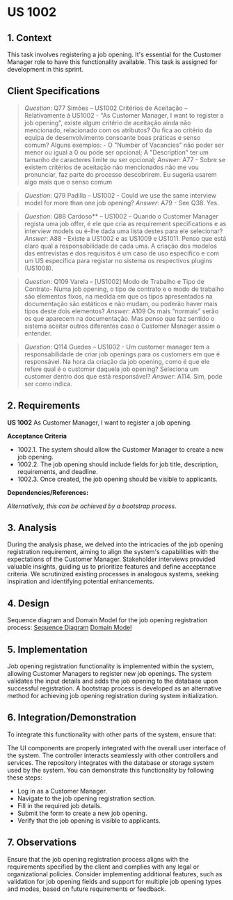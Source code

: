 # US 1002

## 1. Context

This task involves registering a job opening. 
It's essential for the Customer Manager role to have this functionality available. 
This task is assigned for development in this sprint.


## Client Specifications

> *Question*: Q77 Simões – US1002 Critérios de Aceitação – Relativamente à US1002 - "As Customer Manager, I want to register a job opening", 
> existe algum critério de aceitação ainda não mencionado, relacionado com os atributos? Ou fica ao critério da equipa de 
> desenvolvimento consoante boas práticas e senso comum? Alguns exemplos: - O "Number of Vacancies" não poder ser menor ou igual a 0 ou pode ser opcional; 
> A "Description" ter um tamanho de caracteres limite ou ser opcional;
> *Answer*: A77 -  Sobre se existem critérios de aceitação não mencionados não me vou pronunciar, faz parte do processo descobrirem. 
> Eu sugeria usarem algo mais que o senso comum

> *Question*: Q79 Padilla – US1002 - Could we use the same interview model for more than one job opening?
> *Answer*: A79 - See Q38. Yes.

> *Question*: Q88 Cardoso** – US1002 – Quando o Customer Manager regista uma job offer, é ele que cria as requirement specifications e 
> as interview models ou é-lhe dada uma lista destes para ele selecionar?
> *Answer*: A88 - Existe a US1002 e as US1009 e US1011. Penso que está claro qual a responsabilidade de cada uma. 
> A criação dos modelos das entrevistas e dos requisitos é um caso de uso especifico e com um US especifica para 
> registar no sistema os respectivos plugins (US1008).

> *Question*: Q109 Varela – [US1002] Modo de Trabalho e Tipo de Contrato- Numa job opening, 
> o tipo de contrato e o modo de trabalho são elementos fixos, na medida em que os tipos apresentados na documentação 
> são estáticos e não mudam, ou poderão haver mais tipos deste dois elementos?
> *Answer*: A109 Os mais “normais” serão os que aparecem na documentação. 
> Mas penso que faz sentido o sistema aceitar outros diferentes caso o Customer Manager assim o entender.

> *Question*: Q114 Guedes – US1002 - Um customer manager tem a responsabilidade de criar job openings para os customers 
> em que é responsável. Na hora da criação da job opening, como é que ele refere qual é o customer daquela job opening? 
> Seleciona um customer dentro dos que está responsável?
> *Answer*: A114. Sim, pode ser como indica.



## 2. Requirements



**US 1002** As Customer Manager, I want to register a job opening.

**Acceptance Criteria**

* 1002.1. The system should allow the Customer Manager to create a new job opening.
* 1002.2. The job opening should include fields for job title, description, requirements, and deadline.
* 1002.3. Once created, the job opening should be visible to applicants.


**Dependencies/References:**

*Alternatively, this can be achieved by a bootstrap process.*


## 3. Analysis

During the analysis phase, we delved into the intricacies of the job opening registration requirement, 
aiming to align the system's capabilities with the expectations of the Customer Manager. 
Stakeholder interviews provided valuable insights, 
guiding us to prioritize features and define acceptance criteria. 
We scrutinized existing processes in analogous systems, 
seeking inspiration and identifying potential enhancements. 

## 4. Design

Sequence diagram and Domain Model for the job opening registration process:
[Sequence Diagram](svg/1002-sequence-diagram-Register_Job_Opening___Sequence_Diagram)
[Domain Model](svg/US1002-DomainModel.svg)


## 5. Implementation

Job opening registration functionality is implemented within the system, 
allowing Customer Managers to register new job openings. 
The system validates the input details and adds the job opening to the 
database upon successful registration. 
A bootstrap process is developed as an alternative method for achieving job 
opening registration during system initialization.



## 6. Integration/Demonstration

To integrate this functionality with other parts of the system, ensure that:

The UI components are properly integrated with the overall user interface of the system.
The controller interacts seamlessly with other controllers and services.
The repository integrates with the database or storage system used by the system.
You can demonstrate this functionality by following these steps:

- Log in as a Customer Manager.
- Navigate to the job opening registration section.
- Fill in the required job details.
- Submit the form to create a new job opening.
- Verify that the job opening is visible to applicants.


## 7. Observations

Ensure that the job opening registration process aligns with the requirements specified by the client and complies with 
any legal or organizational policies.
Consider implementing additional features, such as validation for job opening fields and support for 
multiple job opening types and modes, based on future requirements or feedback.